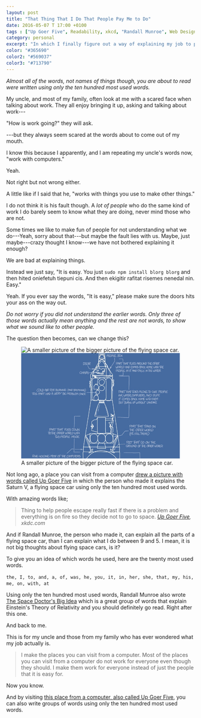 ```yaml
---
layout: post
title: "That Thing That I Do That People Pay Me to Do"
date: 2016-05-07 T 17:00 +0100
tags : ["Up Goer Five", Readability, xkcd, "Randall Munroe", Web Design]
category: personal
excerpt: "In which I finally figure out a way of explaining my job to people who do not work with computers every day."
color: "#365690"
color2: "#569037"
color3: "#713790"
---
```

*Almost all of the words, not names of things though, you are about to read were written using only the ten hundred most used words.*

My uncle, and most of my family, often look at me with a scared face when talking about work. They all enjoy bringing it up, asking and talking about work---

"How is work going?" they will ask.

---but they always seem scared at the words about to come out of my mouth.

I know this because I apparently, and I am repeating my uncle's words now, "work with computers."

Yeah.

Not right but not wrong either.

A little like if I said that he, "works with things you use to make other things."

I do not think it is his fault though. A *lot of people* who do the same kind of work I do barely seem to know what they are doing, never mind those who are not.

Some times we like to make fun of people for not understanding what we do---Yeah, sorry about that---but maybe the fault lies with us. Maybe, just maybe---crazy thought I know---we have not bothered explaining it enough?

We are bad at explaining things.

Instead we just say, "It is easy. You just `sudo npm install blorg blorg` and then hited oniefetuh tiepuni cis. And then ekigitir rafitat risemes nenedal nin. Easy."

Yeah. If you ever say the words, "It is easy," please make sure the doors hits your ass on the way out.

*Do not worry if you did not understand the earlier words. Only three of those words actually mean anything and the rest are not words, to show what we sound like to other people.*

The question then becomes, can we change this?

<figure>
	<img class="js-lazy-load" data-original="/assets/posts/2016/may/that-thing-that-i-do-that-people-pay-me-to-do/xkcd-saturn-v.jpg" alt="A smaller picture of the bigger picture of the flying space car.">
	<noscript>
		<img src="/assets/posts/2016/may/that-thing-that-i-do-that-people-pay-me-to-do/xkcd-saturn-v.jpg" alt="A smaller picture of the bigger picture of the flying space car.">
	</noscript>
	<figcaption>A smaller picture of the bigger picture of the flying space car.</figcaption>
</figure>

Not long ago, a place you can visit from a computer [drew a picture with words called Up Goer Five][upgoer] in which the person who made it explains the Saturn V, a flying space car using only the ten hundred most used words.

With amazing words like;

> Thing to help people escape really fast if there is a problem and everything is on fire so they decide not to go to space. <cite><a href="https://xkcd.com/1133/">Up Goer Five</a>, xkdc.com</cite>

And if Randall Munroe, the person who made it, can explain all the parts of a flying space car, than I can explain what I do between 9 and 5. I mean, it is not big thoughts about flying space cars, is it?

To give you an idea of which words he used, here are the twenty most used words.

`the, I, to, and, a, of, was, he, you, it, in, her, she, that, my, his, me, on, with, at`

Using only the ten hundred most used words, Randall Munroe also wrote [The Space Doctor's Big Idea][spacedoctor] which is a great group of words that explain Einstein's Theory of Relativity and you should definitely go read. Right after this one.

And back to me.

This is for my uncle and those from my family who has ever wondered what my job actually is.

> I make the places you can visit from a computer. Most of the places you can visit from a computer do not work for everyone even though they should. I make them work for everyone instead of just the people that it is easy for.

Now you know.

And by visiting [this place from a computer, also called Up Goer Five][upgoerfive], you can also write groups of words using only the ten hundred most used words.

[upgoer]: https://xkcd.com/1133/
[spacedoctor]: http://www.newyorker.com/tech/elements/the-space-doctors-big-idea-einstein-general-relativity
[upgoerfive]: http://splasho.com/upgoer5/